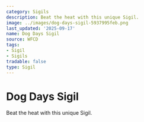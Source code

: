 ```yaml
---
category: Sigils
description: Beat the heat with this unique Sigil.
image: ../images/dog-days-sigil-5937995feb.png
last_updated: '2025-09-17'
name: Dog Days Sigil
source: WFCD
tags:
- Sigil
- Sigils
tradable: false
type: Sigil
---
```


# Dog Days Sigil

Beat the heat with this unique Sigil.

